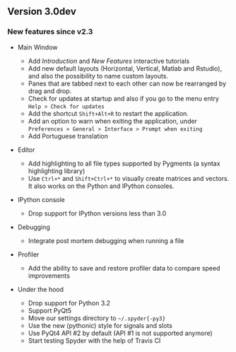 ## Version 3.0dev

### New features since v2.3

* Main Window
  * Add *Introduction* and *New Features* interactive tutorials
  * Add new default layouts (Horizontal, Vertical, Matlab and Rstudio), and also the possibility to name custom layouts.
  * Panes that are tabbed next to each other can now be rearranged by drag and drop.
  * Check for updates at startup and also if you go to the menu entry `Help > Check for updates`
  * Add the shortcut `Shift+Alt+R` to restart the application.
  * Add an option to warn when exiting the application, under `Preferences > General > Interface > Prompt when exiting`
  * Add Portuguese translation

* Editor
  * Add highlighting to all file types supported by Pygments (a syntax highlighting library)
  * Use `Ctrl+*` and `Shift+Ctrl+*` to visually create matrices and vectors. It also works on the Python and IPython consoles.

* IPython console
  * Drop support for IPython versions less than 3.0

* Debugging
  * Integrate post mortem debugging when running a file

* Profiler
  * Add the ability to save and restore profiler data to compare speed improvements

* Under the hood
  * Drop support for Python 3.2
  * Support PyQt5
  * Move our settings directory to `~/.spyder{-py3}`
  * Use the new (pythonic) style for signals and slots
  * Use PyQt4 API #2 by default (API #1 is not supported anymore)
  * Start testing Spyder with the help of Travis CI